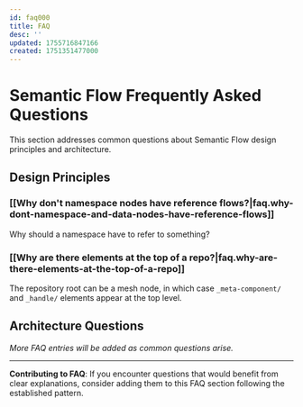 ```yaml
---
id: faq000
title: FAQ
desc: ''
updated: 1755716847166
created: 1751351477000
---
```


# Semantic Flow Frequently Asked Questions

This section addresses common questions about Semantic Flow design principles and architecture.

## Design Principles

### [[Why don't namespace nodes have reference flows?|faq.why-dont-namespace-and-data-nodes-have-reference-flows]]
Why should a namespace have to refer to something?

### [[Why are there elements at the top of a repo?|faq.why-are-there-elements-at-the-top-of-a-repo]]
The repository root can be a mesh node, in which case `_meta-component/` and `_handle/` elements appear at the top level. 

## Architecture Questions

*More FAQ entries will be added as common questions arise.*

---

**Contributing to FAQ**: If you encounter questions that would benefit from clear explanations, consider adding them to this FAQ section following the established pattern.
